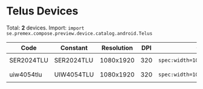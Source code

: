 # Telus Devices

Total: **2** devices. Import: `import se.premex.compose.preview.device.catalog.android.Telus`

| Code | Constant | Resolution | DPI | Compose Spec | Preview Usage |
|------|----------|------------|-----|-------------|---------------|
| SER2024TLU | SER2024TLU | 1080x1920 | 320 | `spec:width=1080px,height=1920px,dpi=320` | `@Preview(device = Telus.SER2024TLU)` |
| uiw4054tlu | UIW4054TLU | 1080x1920 | 320 | `spec:width=1080px,height=1920px,dpi=320` | `@Preview(device = Telus.UIW4054TLU)` |

<!-- Generated automatically. Do not edit manually. -->

